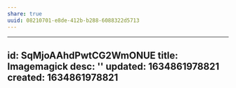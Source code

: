```yaml
---
share: true
uuid: 08210701-e8de-412b-b288-6088322d5713
---
```

---
id: SqMjoAAhdPwtCG2WmONUE
title: Imagemagick
desc: ''
updated: 1634861978821
created: 1634861978821
---


